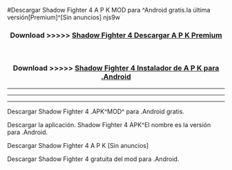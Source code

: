#Descargar Shadow Fighter 4  A P K MOD para ^Android gratis.la última versión[Premium]^[Sin anuncios] njs9w



<div align="center">
<h3>Download >>>>> <a href="https://es-web.web.app/?es= ${title}">Shadow Fighter 4  Descargar A P K Premium</a></h3><br>

<h3>Download >>>>> <a href="https://es-web.web.app/?es= ${title}">Shadow Fighter 4  Instalador de A P K para .Android</a></h3>
</div>


----------------------------------------------------------

----------------------------------------------------------

----------------------------------------------------------

Descargar Shadow Fighter 4  .APK^MOD^ para .Android gratis.

Descargar la aplicación. Shadow Fighter 4  APK^El nombre es la versión para .Android.

Descargar Shadow Fighter 4  A P K [Sin anuncios]

Descargar Shadow Fighter 4  gratuita del mod para .Android.